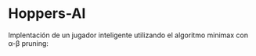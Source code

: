 # Hoppers-AI
Implentación de un jugador inteligente utilizando el algoritmo minimax con α-β pruning:
